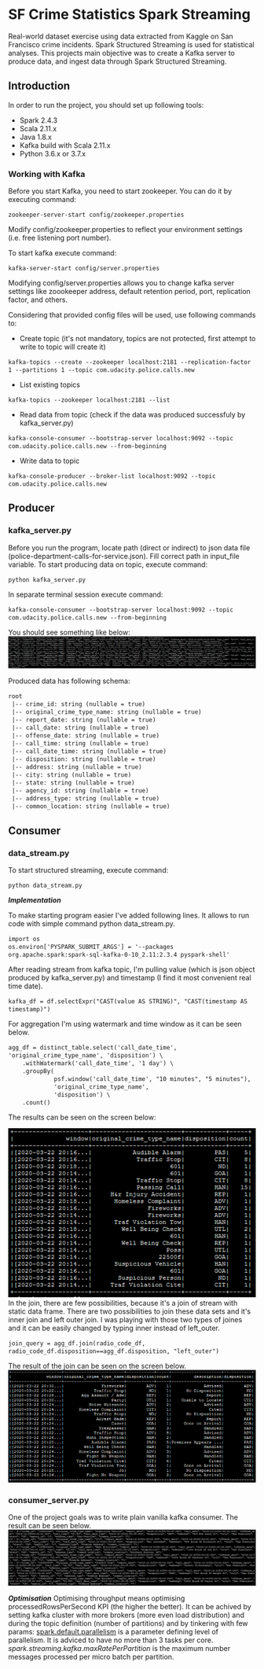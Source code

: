 # SF Crime Statistics Spark Streaming

Real-world dataset exercise using data extracted from Kaggle on San Francisco crime incidents. Spark Structured Streaming is used for  statistical analyses. This projects main objective was to create a Kafka server to produce data, and ingest data through Spark Structured Streaming.

## Introduction
In order to run the project, you should set up following tools:
* Spark 2.4.3
* Scala 2.11.x
* Java 1.8.x
* Kafka build with Scala 2.11.x
* Python 3.6.x or 3.7.x

### Working with Kafka
Before you start Kafka, you need to start zookeeper. You can do it by executing command:
```
zookeeper-server-start config/zookeeper.properties
```
Modify config/zookeeper.properties to reflect your environment settings (i.e. free listening port number).

To start kafka execute command:
```
kafka-server-start config/server.properties
```
Modifying config/server.properties allows you to change kafka server settings like zoookeeper address, default retention period, port, replication factor, and others.

Considering that provided config files will be used, use following commands to:
* Create topic (it's not mandatory, topics are not protected, first attempt to write to topic will create it)
```
kafka-topics --create --zookeeper localhost:2181 --replication-factor 1 --partitions 1 --topic com.udacity.police.calls.new
```
* List existing topics
```
kafka-topics --zookeeper localhost:2181 --list
```
* Read data from topic (check if the data was produced successfuly by kafka_server.py)
```
kafka-console-consumer --bootstrap-server localhost:9092 --topic com.udacity.police.calls.new --from-beginning
```
* Write data to topic
```
kafka-console-producer --broker-list localhost:9092 --topic com.udacity.police.calls.new
```

## Producer

### kafka_server.py
Before you run the program, locate path (direct or indirect) to json data file (police-department-calls-for-service.json). Fill correct path in input_file variable.
To start producing data on topic, execute command:
```
python kafka_server.py
```
In separate terminal session execute command:
```
kafka-console-consumer --bootstrap-server localhost:9092 --topic com.udacity.police.calls.new --from-beginning
```
You should see something like below:
![alt text](https://github.com/mathew-i/SFCrimeStatisticsSparkStreaming/blob/master/img/screen3.PNG)

Produced data has following schema:
```
root
 |-- crime_id: string (nullable = true)
 |-- original_crime_type_name: string (nullable = true)
 |-- report_date: string (nullable = true)
 |-- call_date: string (nullable = true)
 |-- offense_date: string (nullable = true)
 |-- call_time: string (nullable = true)
 |-- call_date_time: string (nullable = true)
 |-- disposition: string (nullable = true)
 |-- address: string (nullable = true)
 |-- city: string (nullable = true)
 |-- state: string (nullable = true)
 |-- agency_id: string (nullable = true)
 |-- address_type: string (nullable = true)
 |-- common_location: string (nullable = true)
```
## Consumer
### data_stream.py
To start structured streaming, execute command:
```
python data_stream.py
```
***Implementation***

To make starting program easier I've added following lines. It allows to run code with simple command python data_stream.py.
```
import os
os.environ['PYSPARK_SUBMIT_ARGS'] = '--packages org.apache.spark:spark-sql-kafka-0-10_2.11:2.3.4 pyspark-shell'
```
After reading stream from kafka topic, I'm pulling value (which is json object produced by kafka_server.py) and timestamp (I find it most convenient real time date).
```
kafka_df = df.selectExpr("CAST(value AS STRING)", "CAST(timestamp AS timestamp)")
```
For aggregation I'm using watermark and time window as it can be seen below.
```
agg_df = distinct_table.select('call_date_time', 'original_crime_type_name', 'disposition') \
    .withWatermark('call_date_time', '1 day') \
    .groupBy(
             psf.window('call_date_time', "10 minutes", "5 minutes"),
             'original_crime_type_name', 
             'disposition') \
    .count()
```
The results can be seen on the screen below:

![alt text](https://github.com/mathew-i/SFCrimeStatisticsSparkStreaming/blob/master/img/screen1d.PNG)
In the join, there are few possibilities, because it's a join of stream with static data frame.
There are two possibilities to join these data sets and it's inner join and left outer join. I was playing with those two types of joines and it can be easily changed by typing inner instead of left_outer.
```
join_query = agg_df.join(radio_code_df, radio_code_df.disposition==agg_df.disposition, "left_outer")
```
The result of the join can be seen on the screen below.
![alt text](https://github.com/mathew-i/SFCrimeStatisticsSparkStreaming/blob/master/img/screen2d.PNG)

### consumer_server.py
One of the project goals was to write plain vanilla kafka consumer. The result can be seen below.
![alt text](https://github.com/mathew-i/SFCrimeStatisticsSparkStreaming/blob/master/img/screen4.PNG)

***Optimisation***
Optimising throughput means optimising processedRowsPerSecond KPI (the higher the better). It can be achived by setting kafka cluster with more brokers (more even load distribution) and during the topic definition (number of partitions) and by tinkering with few params:
[spark.default.parallelism](https://spark.apache.org/docs/latest/tuning.html#level-of-parallelism) is a parameter defining level of parallelism. It is adviced to have no more than 3 tasks per core.
*spark.streaming.kafka.maxRatePerPartition* is the maximum number messages processed per micro batch per partition.
